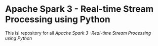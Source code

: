 # Apache Spark 3 - Real-time Stream Processing using Python
This isl repository for all  <em>Apache Spark 3 -Real-time Stream Processing using Python</em>

